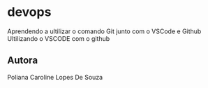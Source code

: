 # devops
Aprendendo a ultilizar o comando Git junto com o VSCode e Github
Ultilizando o VSCODE com o github
## Autora
Poliana Caroline Lopes De Souza

